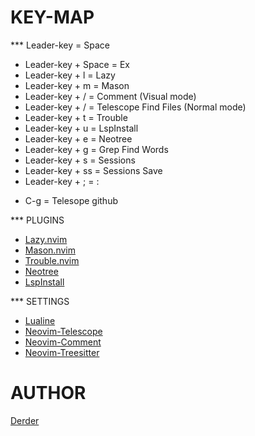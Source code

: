 # KEY-MAP

*** Leader-key = Space
+ Leader-key + Space = Ex
+ Leader-key + l = Lazy
+ Leader-key + m = Mason
+ Leader-key + / = Comment (Visual mode)
+ Leader-key + / = Telescope Find Files (Normal mode)
+ Leader-key + t = Trouble
+ Leader-key + u = LspInstall
+ Leader-key + e = Neotree
+ Leader-key + g = Grep Find Words
+ Leader-key + s = Sessions
+ Leader-key + ss = Sessions Save
+ Leader-key + ; = :

- C-g = Telesope github

*** PLUGINS

+ [Lazy.nvim](https://github.com/folke/lazy.nvim)
+ [Mason.nvim](https://github.com/williamboman/mason.nvim)
+ [Trouble.nvim](https://github.com/folke/trouble.nvim)
+ [Neotree](https://github.com/nvim-neo-tree/neo-tree.nvim)
+ [LspInstall](https://github.com/williamboman/nvim-lsp-installer)

*** SETTINGS

+ [Lualine](https://github.com/nvim-lualine/lualine.nvim)
+ [Neovim-Telescope](https://github.com/nvim-telescope/telescope.nvim)
+ [Neovim-Comment](https://github.com/numToStr/Comment.nvim)
+ [Neovim-Treesitter](https://github.com/nvim-treesitter/nvim-treesitter)

# AUTHOR

[Derder](https://github.com/derder3010)
